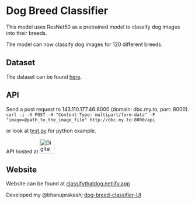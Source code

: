 # Dog Breed Classifier
This model uses ResNet50 as a pretrained model to classify dog images into their breeds.

The model can now classify dog images for 120 different breeds.

## Dataset

The dataset can be found [here](https://www.kaggle.com/c/dog-breed-identification/data).

## API

Send a post request to 143.110.177.46:8000 (domain: dbc.my.to, port: 8000). <br>
`curl -i -X POST -H "Content-Type: multipart/form-data" -F "image=@path_to_the_image_file" http://dbc.my.to:8000/api`

or look at [test.py](test.py) for python example.

API hosted at
<a href="https://www.digitalocean.com" target="_blank"> <img src="https://upload.wikimedia.org/wikipedia/commons/thumb/f/ff/DigitalOcean_logo.svg/1024px-DigitalOcean_logo.svg.png" alt="DigitalOcean" width="40" height="40"/> </a> </p>

## Website

Website can be found at [classifythatdog.netlify.app](https://classifythatdog.netlify.app)

Developed my @bhanuprakashj [dog-breed-classifier-UI](https://github.com/bhanuprakashj/dog-breed-classifier-UI)



